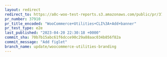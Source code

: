 ```yaml
---
layout: redirect
redirect_to: https://a8c-woo-test-reports.s3.amazonaws.com/public/pr/37910/e2e/index.html
pr_number: 37910
pr_title_encoded: "WooCommerce+Utilities+CLI%3A+Add+banner"
pr_test_type: e2e
last_published: "2023-04-20 22:30:18 +0000"
commit_sha: 70b7b15abc61f6dcce90c29a88aac034b856f82a
commit_message: "Add figlet"
branch_name: update/woocommerce-utilities-branding
---
```

